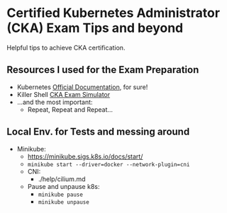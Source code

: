 # Certified Kubernetes Administrator (CKA) Exam Tips and beyond

Helpful tips to achieve CKA certification.

## Resources I used for the Exam Preparation

- Kubernetes [Official Documentation](https://kubernetes.io/docs/home/), for sure!
- Killer Shell [CKA Exam Simulator](https://killer.sh/cka)
- ...and the most important:
  - Repeat, Repeat and Repeat...

## Local Env. for Tests and messing around

- Minikube:
  - <https://minikube.sigs.k8s.io/docs/start/>
  - `minikube start --driver=docker --network-plugin=cni`
  - CNI: 
    - ./help/cilium.md
  - Pause and unpause k8s:
    - `minikube pause`
    - `minikube unpause`